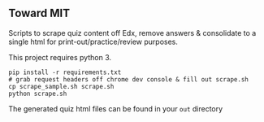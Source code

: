 ## Toward MIT

Scripts to scrape quiz content off Edx, remove answers & consolidate to a single html for print-out/practice/review purposes.

This project requires python 3.

```
pip install -r requirements.txt
# grab request headers off chrome dev console & fill out scrape.sh
cp scrape_sample.sh scrape.sh
python scrape.sh
```

The generated quiz html files can be found in your `out` directory
